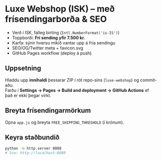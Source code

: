 # Luxe Webshop (ISK) – með frísendingarborða & SEO

- Verð í ISK, falleg birting (`Intl.NumberFormat('is-IS')`)
- Toppborði: **Frí sending yfir 7.500 kr.**
- Karfa: sýnir hversu mikið vantar upp á fría sendingu
- SEO/OG/Twitter meta + favicon.svg
- GitHub Pages workflow (deploy á push)

## Uppsetning
Hladdu upp **innihaldi** þessarar ZIP í rót repo-sins (`luxe-webshop`) og commit-aðu.  
Farðu í **Settings → Pages → Build and deployment → GitHub Actions** ef það er ekki þegar virkt.

## Breyta frísendingarmörkum
Opna `app.js` og breyta `FREE_SHIPPING_THRESHOLD` (í krónum).

## Keyra staðbundið
```bash
python -m http.server 8080
# Svo: http://localhost:8080
```